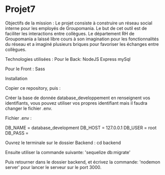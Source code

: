 # Projet7

Objectifs de la mission :
Le projet consiste à construire un réseau social interne pour les employés de Groupomania. Le but de cet outil est de faciliter les interactions entre collègues. Le département RH de Groupomania a laissé libre cours à son imagination pour les fonctionnalités du réseau et a imaginé plusieurs briques pour favoriser les échanges entre collègues.

Technologies utilisées :
Pour le Back:
NodeJS
Express
mySql

Pour le Front :
Sass

Installation

Copier ce repository, puis :

Créer la base de donnée database_developpement en renseignent vos identifiants, vous pouvez utiliser vos propres identifiant mais il faudra changer le fichier .env.

Fichier .env :

DB_NAME = database_development
DB_HOST = 127.0.0.1
DB_USER = root
DB_PASS = 

Ouvrez le terminale sur le dossier Backend : cd backend

Ensuite utiliser la commande suivante: 'sequelize db:migrate'

Puis retourner dans le dossier backend, et écrivez la commande: 'nodemon server' pour lancer le serveur sur le port 3000.